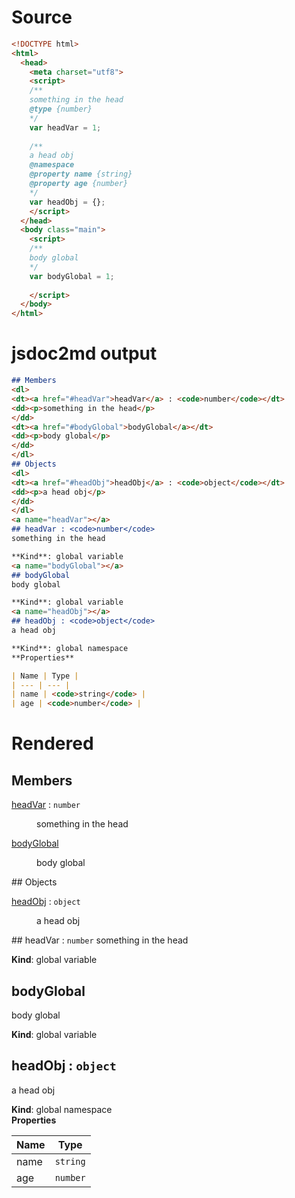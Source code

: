# Source
```html
<!DOCTYPE html>
<html>
  <head>
    <meta charset="utf8">
    <script>
    /**
    something in the head
    @type {number}
    */
    var headVar = 1;
    
    /**
    a head obj
    @namespace
    @property name {string}
    @property age {number}
    */
    var headObj = {};
    </script>
  </head>
  <body class="main">
    <script>
    /**
    body global
    */
    var bodyGlobal = 1;
    
    </script>
  </body>
</html>

```

# jsdoc2md output
```markdown
## Members
<dl>
<dt><a href="#headVar">headVar</a> : <code>number</code></dt>
<dd><p>something in the head</p>
</dd>
<dt><a href="#bodyGlobal">bodyGlobal</a></dt>
<dd><p>body global</p>
</dd>
</dl>
## Objects
<dl>
<dt><a href="#headObj">headObj</a> : <code>object</code></dt>
<dd><p>a head obj</p>
</dd>
</dl>
<a name="headVar"></a>
## headVar : <code>number</code>
something in the head

**Kind**: global variable  
<a name="bodyGlobal"></a>
## bodyGlobal
body global

**Kind**: global variable  
<a name="headObj"></a>
## headObj : <code>object</code>
a head obj

**Kind**: global namespace  
**Properties**

| Name | Type |
| --- | --- |
| name | <code>string</code> | 
| age | <code>number</code> | 

```

# Rendered
## Members
<dl>
<dt><a href="#headVar">headVar</a> : <code>number</code></dt>
<dd><p>something in the head</p>
</dd>
<dt><a href="#bodyGlobal">bodyGlobal</a></dt>
<dd><p>body global</p>
</dd>
</dl>
## Objects
<dl>
<dt><a href="#headObj">headObj</a> : <code>object</code></dt>
<dd><p>a head obj</p>
</dd>
</dl>
<a name="headVar"></a>
## headVar : <code>number</code>
something in the head

**Kind**: global variable  
<a name="bodyGlobal"></a>
## bodyGlobal
body global

**Kind**: global variable  
<a name="headObj"></a>
## headObj : <code>object</code>
a head obj

**Kind**: global namespace  
**Properties**

| Name | Type |
| --- | --- |
| name | <code>string</code> | 
| age | <code>number</code> | 

